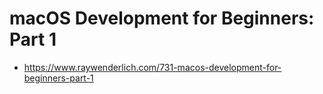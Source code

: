# macOS Development for Beginners: Part 1 #

* https://www.raywenderlich.com/731-macos-development-for-beginners-part-1
